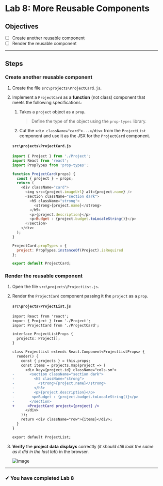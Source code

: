 # Lab 8: More Reusable Components

## Objectives

- [ ] Create another reusable component
- [ ] Render the reusable component

---

## Steps

### Create another reusable component

1. Create the file `src\projects\ProjectCard.js`.
1. Implement a `ProjectCard` as a **function** (not class) component that meets the following specifications:

   1. Takes a `project` object as a `prop`.
      > Define the type of the object using the `prop-types` library.
   1. Cut the `<div className="card">...</div>` from the `ProjectList` component and use it as the JSX for the `ProjectCard` component.

   #### `src\projects\ProjectCard.js`

   ```js
   import { Project } from './Project';
   import React from 'react';
   import PropTypes from 'prop-types';

   function ProjectCard(props) {
     const { project } = props;
     return (
       <div className="card">
         <img src={project.imageUrl} alt={project.name} />
         <section className="section dark">
           <h5 className="strong">
             <strong>{project.name}</strong>
           </h5>
           <p>{project.description}</p>
           <p>Budget : {project.budget.toLocaleString()}</p>
         </section>
       </div>
     );
   }

   ProjectCard.propTypes = {
     project: PropTypes.instanceOf(Project).isRequired
   };

   export default ProjectCard;
   ```

### Render the reusable component

1. Open the file `src\projects\ProjectList.js`.
1. Render the `ProjectCard` component passing it the `project` as a `prop`.

   #### `src\projects\ProjectList.js`

   ```diff
   import React from 'react';
   import { Project } from './Project';
   import ProjectCard from './ProjectCard';

   interface ProjectListProps {
     projects: Project[];
   }

   class ProjectList extends React.Component<ProjectListProps> {
     render() {
       const { projects } = this.props;
       const items = projects.map(project => (
         <div key={project.id} className="cols-sm">
   -       <section className="section dark">
   -         <h5 className="strong">
   -           <strong>{project.name}</strong>
   -         </h5>
   -         <p>{project.description}</p>
   -        <p>Budget : {project.budget.toLocaleString()}</p>
   -       </section>
   +      <ProjectCard project={project} />
         </div>
       ));
       return <div className="row">{items}</div>;
     }
   }

   export default ProjectList;
   ```

1. **Verify** the **project** **data** **displays** correctly (_it should still look the same as it did in the last lab_) in the browser.

   ![image](https://user-images.githubusercontent.com/1474579/64892497-89d2f400-d642-11e9-84b2-ee9463c6192f.png)

>

---

### &#10004; You have completed Lab 8
